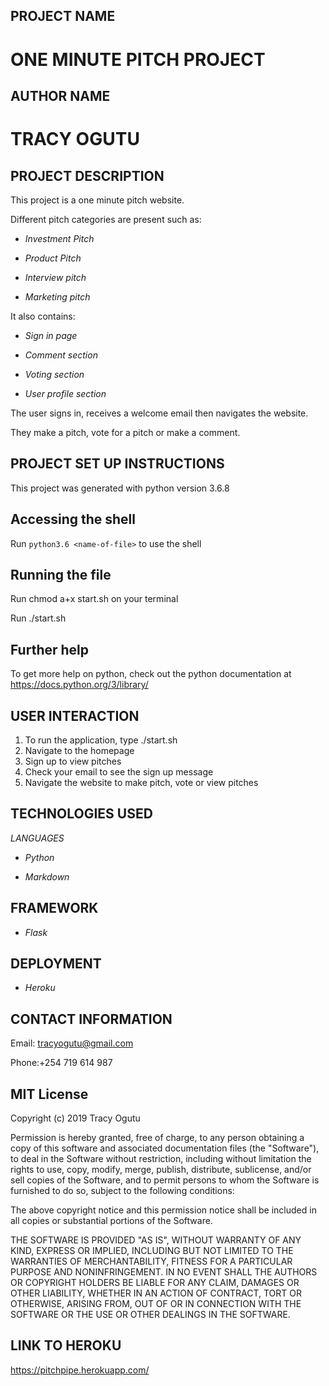 ## PROJECT NAME
# ONE MINUTE PITCH PROJECT

## AUTHOR NAME
# TRACY OGUTU

## PROJECT DESCRIPTION

This project is a one minute pitch website.

Different pitch categories are present such as:
 
* _Investment Pitch_

* _Product Pitch_

* _Interview pitch_

* _Marketing pitch_

It also contains:

* _Sign in page_

* _Comment section_

* _Voting section_

* _User profile section_
 
The user signs in, receives a welcome email then navigates the website.

They make a pitch, vote for a pitch or make a comment.

## PROJECT SET UP INSTRUCTIONS

This project was generated with python version 3.6.8

## Accessing the shell

Run `python3.6 <name-of-file>` to use the shell 

## Running the file

Run chmod a+x start.sh on your terminal

Run ./start.sh

## Further help
To get more help on python, check out the python documentation at https://docs.python.org/3/library/

## USER INTERACTION

1. To run the application, type ./start.sh
2. Navigate to the homepage
3. Sign up to view pitches
4. Check your email to see the sign up message
5. Navigate the website to make pitch, vote or view pitches

## TECHNOLOGIES USED

_LANGUAGES_

* _Python_

* _Markdown_

## FRAMEWORK

* _Flask_

## DEPLOYMENT

* _Heroku_

## CONTACT INFORMATION

Email: tracyogutu@gmail.com

Phone:+254 719 614 987

## MIT License

Copyright (c) 2019 Tracy Ogutu

Permission is hereby granted, free of charge, to any person obtaining a copy
of this software and associated documentation files (the "Software"), to deal
in the Software without restriction, including without limitation the rights
to use, copy, modify, merge, publish, distribute, sublicense, and/or sell
copies of the Software, and to permit persons to whom the Software is
furnished to do so, subject to the following conditions:

The above copyright notice and this permission notice shall be included in all
copies or substantial portions of the Software.

THE SOFTWARE IS PROVIDED "AS IS", WITHOUT WARRANTY OF ANY KIND, EXPRESS OR
IMPLIED, INCLUDING BUT NOT LIMITED TO THE WARRANTIES OF MERCHANTABILITY,
FITNESS FOR A PARTICULAR PURPOSE AND NONINFRINGEMENT. IN NO EVENT SHALL THE
AUTHORS OR COPYRIGHT HOLDERS BE LIABLE FOR ANY CLAIM, DAMAGES OR OTHER
LIABILITY, WHETHER IN AN ACTION OF CONTRACT, TORT OR OTHERWISE, ARISING FROM,
OUT OF OR IN CONNECTION WITH THE SOFTWARE OR THE USE OR OTHER DEALINGS IN THE
SOFTWARE.

## LINK TO HEROKU

https://pitchpipe.herokuapp.com/
